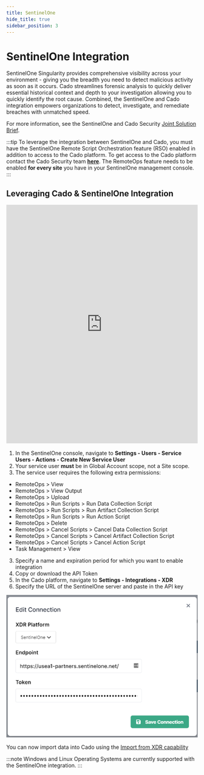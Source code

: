 ```yaml
---
title: SentinelOne
hide_title: true
sidebar_position: 3
---
```


# SentinelOne Integration
SentinelOne Singularity provides comprehensive visibility across your environment - giving you the breadth you need to detect malicious activity as soon as it occurs. Cado streamlines forensic analysis to quickly deliver essential historical context and depth to your investigation allowing you to quickly identify the root cause. Combined, the SentinelOne and Cado integration empowers organizations to detect, investigate, and remediate breaches with unmatched speed.

For more information, see the SentinelOne and Cado Security [Joint Solution Brief](https://assets.sentinelone.com/cado-jointsb).

:::tip
To leverage the integration between SentinelOne and Cado, you must have the SentinelOne Remote Script Orchestration feature (RSO) enabled in addition to access to the Cado platform. To get access to the Cado platform contact the Cado Security team **[here](http://offers.cadosecurity.com/cado-s1-integration-get-in-touch)**. The RemoteOps feature needs to be enabled **for every site** you have in your SentinelOne management console. 
:::

## Leveraging Cado & SentinelOne Integration

<iframe width="100%" height="628" src="https://www.youtube.com/embed/iIJjp28G6sk" title="Integrating SentinelOne with Cado Response" frameborder="0" allowfullscreen></iframe>

1. In the SentinelOne console, navigate to **Settings - Users - Service Users - Actions - Create New Service User**
2. Your service user **must** be in Global Account scope, not a Site scope.
3. The service user requires the following extra permissions:
- RemoteOps > View
- RemoteOps > View Output
- RemoteOps > Upload
- RemoteOps > Run Scripts > Run Data Collection Script
- RemoteOps > Run Scripts > Run Artifact Collection Script
- RemoteOps > Run Scripts > Run Action Script
- RemoteOps > Delete
- RemoteOps > Cancel Scripts > Cancel Data Collection Script
- RemoteOps > Cancel Scripts > Cancel Artifact Collection Script
- RemoteOps > Cancel Scripts > Cancel Action Script
- Task Management > View 
3. Specify a name and expiration period for which you want to enable integration
4. Copy or download the API Token
5. In the Cado platform, navigate to **Settings - Integrations - XDR** 
6. Specify the URL of the SentinelOne server and paste in the API key

![SentinelOne Integration](/img/s1-integration.png)

You can now import data into Cado using the [Import from XDR capability](/cado-response/discovery-import/import/intro.md#importing-from-xdr)

:::note
 Windows and Linux Operating Systems are currently supported with the SentinelOne integration. 
:::
